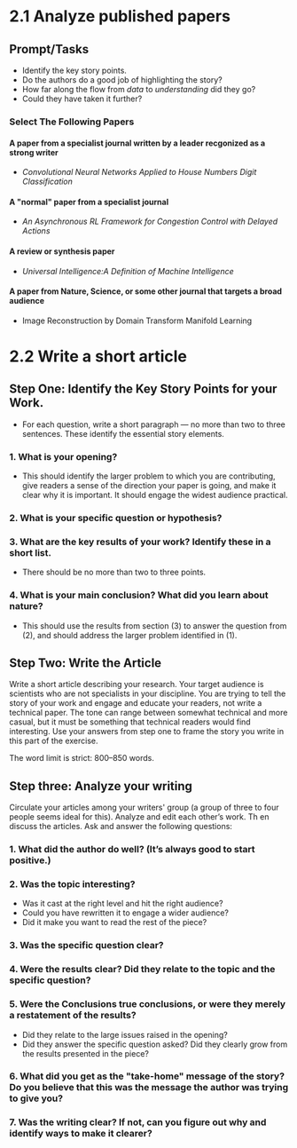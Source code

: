 # 2.1 Analyze published papers
## Prompt/Tasks
  * Identify the key story points.
  * Do the authors do a good job of highlighting the story?
  * How far along the flow from *data* to *understanding* did they go?
  * Could they have taken it further? 

### Select The Following Papers
#### A paper from a specialist journal written by a leader recgonized as a strong writer
 * *Convolutional Neural Networks Applied to House Numbers Digit Classification*

#### A "normal" paper from a specialist journal
  * *An Asynchronous RL Framework for Congestion Control with Delayed Actions*

#### A review or synthesis paper
  * *Universal Intelligence:A Definition of Machine Intelligence*

#### A paper from Nature, Science, or some other journal that targets a broad audience
  * Image Reconstruction by Domain Transform Manifold Learning
  
# 2.2 Write a short article

## Step One: Identify the Key Story Points for your Work.

* For each question, write a short paragraph — no more than two to three sentences. These identify the essential story elements.

### 1. What is your opening? 
  * This should identify the larger problem to which you are contributing, give readers a sense of the direction your paper is going, and make it clear why it is important. It should engage the widest audience practical.

### 2. What is your specific question or hypothesis?

### 3. What are the key results of your work? Identify these in a short list. 
  * There should be no more than two to three points.

### 4. What is your main conclusion? What did you learn about nature? 
  * This should use the results from section (3) to answer the question from (2), and
should address the larger problem identified in (1).

## Step Two: Write the Article

Write a short article describing your research. Your target audience is scientists
who are not specialists in your discipline. You are trying to tell the story of your
work and engage and educate your readers, not write a technical paper. The tone
can range between somewhat technical and more casual, but it must be something
that technical readers would find interesting. Use your answers from step one to
frame the story you write in this part of the exercise.

The word limit is strict: 800–850 words.

## Step three: Analyze your writing

Circulate your articles among your writers' group (a group of three to four people
seems ideal for this). Analyze and edit each other’s work. Th en discuss the articles.
Ask and answer the following questions:

### 1. What did the author do well? (It’s always good to start positive.)

### 2. Was the topic interesting? 
  * Was it cast at the right level and hit the right audience? 
  * Could you have rewritten it to engage a wider audience? 
  * Did it make you want to read the rest of the piece?

### 3. Was the specific question clear?

### 4. Were the results clear? Did they relate to the topic and the specific question?

### 5. Were the Conclusions true conclusions, or were they merely a restatement of the results? 
  * Did they relate to the large issues raised in the opening?
  * Did they answer the specific question asked? Did they clearly grow from the results presented in the piece?

### 6. What did you get as the "take-home" message of the story? Do you believe that this was the message the author was trying to give you?

### 7. Was the writing clear? If not, can you figure out why and identify ways to make it clearer?
